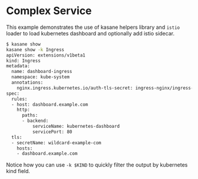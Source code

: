 # Complex Service

This example demonstrates the use of kasane helpers library and `istio` loader to load kubernetes dashboard and optionally add istio sidecar.

```bash
$ kasane show
kasane show -k Ingress
apiVersion: extensions/v1beta1
kind: Ingress
metadata:
  name: dashboard-ingress
  namespace: kube-system
  annotations:
    nginx.ingress.kubernetes.io/auth-tls-secret: ingress-nginx/ingress-client-cert
spec:
  rules:
  - host: dashboard.example.com
    http:
      paths:
      - backend:
          serviceName: kubernetes-dashboard
          servicePort: 80
  tls:
  - secretName: wildcard-example-com
    hosts:
    - dashboard.example.com
```

Notice how you can use `-k $KIND` to quickly filter the output by kubernetes kind field.
